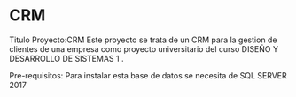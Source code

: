 # CRM
Titulo Proyecto:CRM
Este proyecto se trata de un CRM para la gestion de clientes de una empresa como proyecto universitario del curso DISEÑO Y DESARROLLO DE SISTEMAS 1 .

Pre-requisitos:
Para instalar esta base de datos se necesita de SQL SERVER 2017
